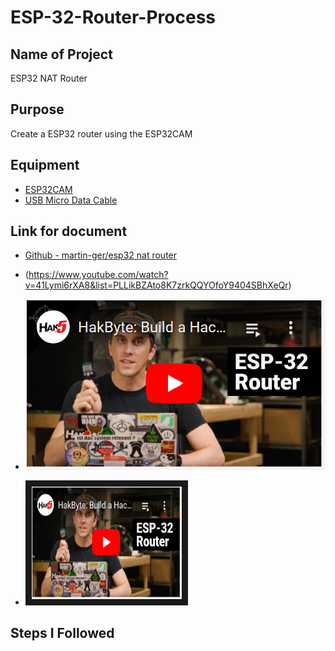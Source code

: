 # ESP-32-Router-Process

## Name of Project
ESP32 NAT Router

## Purpose
Create a ESP32 router using the ESP32CAM

## Equipment
* [ESP32CAM](https://www.amazon.com/Aideepen-ESP32-CAM-Bluetooth-ESP32-CAM-MB-Arduino/dp/B08P2578LV/ref=sr_1_3?crid=1BAUMILEHGHYA&keywords=ESP32+CAM&qid=1678902156&sprefix=esp32+cam%2Caps%2C127&sr=8-3)
* [USB Micro Data Cable](https://www.amazon.com/AmazonBasics-Male-Micro-Cable-Black/dp/B0711PVX6Z/ref=sr_1_1_ffob_sspa?crid=DO75SIR3SOBU&keywords=micro+usb+data+cable&qid=1678902219&sprefix=Micro+USB+data%2Caps%2C119&sr=8-1-spons&psc=1&spLa=ZW5jcnlwdGVkUXVhbGlmaWVyPUEyODVZTFRIVTQ3WFhUJmVuY3J5cHRlZElkPUEwMDU4NDczMkU3RTJKNllMTkpJSCZlbmNyeXB0ZWRBZElkPUEwMTg1MTU1MjBZR042R1ZLNTUzUCZ3aWRnZXROYW1lPXNwX2F0ZiZhY3Rpb249Y2xpY2tSZWRpcmVjdCZkb05vdExvZ0NsaWNrPXRydWU=)

## Link for document
- [Github - martin-ger/esp32 nat router](https://github.com/MichaelCaban/My-Notes-of-ESP-Project)
- (https://www.youtube.com/watch?v=41Lymi6rXA8&list=PLLikBZAto8K7zrkQQYOfoY9404SBhXeQr)
- ![Youtube-ESP32 NAT Router](https://github.com/Kenielmc/ESP-32-Router-Process/blob/main/Screenshot%202023-03-15%20115315.png)

- <a href="http://www.youtube.com/watch?feature=player_embedded&v=41Lymi6rXA8&list=PLLikBZAto8K7zrkQQYOfoY9404SBhXeQr
" target="_blank"><img src="https://github.com/Kenielmc/ESP-32-Router-Process/blob/main/Screenshot%202023-03-15%20115315.png" 
alt="IMAGE ALT TEXT HERE" width="240" height="180" border="10" /></a>

## Steps I Followed
